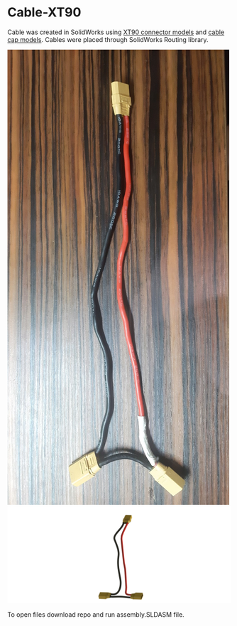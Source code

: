 # Cable-XT90
Cable was created in SolidWorks using [XT90 connector models](https://grabcad.com/library/xt90-connector-male-female-by-mrjesters-1) and [cable cap models](https://grabcad.com/library/xt90-cable-cap-1). Cables were placed through SolidWorks Routing library.

![Original](https://github.com/olegogogo/Cable-XT90/blob/main/original%20(Крупный).jpg?raw=true)
![Render](https://github.com/olegogogo/Cable-XT90/blob/main/render.png)

To open files download repo and run assembly.SLDASM file.
